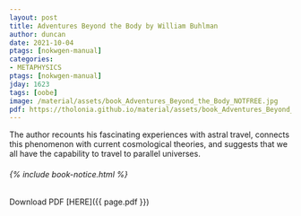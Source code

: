 ```yaml
---
layout: post
title: Adventures Beyond the Body by William Buhlman
author: duncan
date: 2021-10-04
ptags: [nokwgen-manual]
categories: 
- METAPHYSICS
ptags: [nokwgen-manual]
jday: 1623
tags: [oobe]
image: /material/assets/book_Adventures_Beyond_the_Body_NOTFREE.jpg
pdf: https://tholonia.github.io/material/assets/book_Adventures_Beyond_the_Body_NOTFREE.zip
---
```

The author recounts his fascinating experiences with astral travel, connects this phenomenon with current cosmological theories, and suggests that we all have the capability to travel to parallel universes.

<!--more-->

###### {% include book-notice.html %}

Download PDF  [HERE]({{ page.pdf }})

